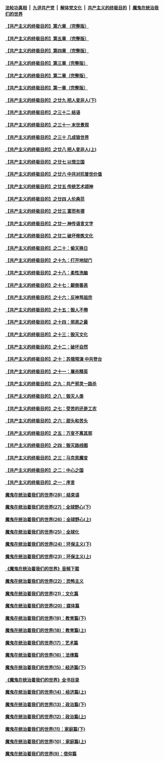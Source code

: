 ####  [法轮功真相](../../../../basic/blob/master/README.md?t=11031726) &nbsp;|&nbsp; [九评共产党](../../../../9ping.md/blob/master/README.md?t=11031726) &nbsp;|&nbsp; [解体党文化](../../../../jtdwh.md/blob/master/README.md?t=11031726)  &nbsp;|&nbsp; [共产主义的终极目的](../../../../gczydzjmd.md/blob/master/README.md?t=11031726) &nbsp;|&nbsp; [魔鬼在统治我们的世界](../../../../mgztzwmdsj.md/blob/master/README.md?t=11031726) 

#### [【共产主义的终极目的】第六章 （完整版）](../pages/nsc422/n11428913.md?t=11031726) 

#### [【共产主义的终极目的】第五章 （完整版）](../pages/nsc422/n11428912.md?t=11031726) 

#### [【共产主义的终极目的】第四章 （完整版）](../pages/nsc422/n11428907.md?t=11031726) 

#### [【共产主义的终极目的】第三章（完整版）](../pages/nsc422/n11428848.md?t=11031726) 

#### [【共产主义的终极目的】第二章（完整版）](../pages/nsc422/n11428831.md?t=11031726) 

#### [【共产主义的终极目的】第一章（完整版）](../pages/nsc422/n11417651.md?t=11031726) 

#### [【共产主义的终极目的】之廿九 把人变非人(下)](../pages/nsc422/n11344140.md?t=11031726) 

#### [【共产主义的终极目的】之三十二 结语](../pages/nsc422/n11360535.md?t=11031726) 

#### [【共产主义的终极目的】之三十一 末世景观](../pages/nsc422/n11351129.md?t=11031726) 

#### [【共产主义的终极目的】之三十 几成狼世界](../pages/nsc422/n11348280.md?t=11031726) 

#### [【共产主义的终极目的】之廿八 把人变非人(上)](../pages/nsc422/n11340492.md?t=11031726) 

#### [【共产主义的终极目的】之廿七 以恨立国](../pages/nsc422/n11336944.md?t=11031726) 

#### [【共产主义的终极目的】之廿六 中共对抗普世价值](../pages/nsc422/n11324785.md?t=11031726) 

#### [【共产主义的终极目的】之廿五 传统艺术颂神](../pages/nsc422/n11296396.md?t=11031726) 

#### [【共产主义的终极目的】之廿四 人伦典范](../pages/nsc422/n11296397.md?t=11031726) 

#### [【共产主义的终极目的】之廿三 富而有德](../pages/nsc422/n11283598.md?t=11031726) 

#### [【共产主义的终极目的】之廿一 神传语言文字](../pages/nsc422/n11263265.md?t=11031726) 

#### [【共产主义的终极目的】之廿二 破坏修炼文化](../pages/nsc422/n11245728.md?t=11031726) 

#### [【共产主义的终极目的】之二十：偷天换日](../pages/nsc422/n11238846.md?t=11031726) 

#### [【共产主义的终极目的】之十九：打开地狱门](../pages/nsc422/n11206376.md?t=11031726) 

#### [【共产主义的终极目的】之十八：柔性洗脑](../pages/nsc422/n11199994.md?t=11031726) 

#### [【共产主义的终极目的】之十七：颠倒善恶](../pages/nsc422/n11179782.md?t=11031726) 

#### [【共产主义的终极目的】之十六：反神骂祖宗](../pages/nsc422/n11166798.md?t=11031726) 

#### [【共产主义的终极目的】之十五：毁人不倦](../pages/nsc422/n11166792.md?t=11031726) 

#### [【共产主义的终极目的】之十四：邪恶之最](../pages/nsc422/n11150249.md?t=11031726) 

#### [【共产主义的终极目的】之十三：毁灭文化](../pages/nsc422/n11135227.md?t=11031726) 

#### [【共产主义的终极目的】之十二：破坏自然](../pages/nsc422/n11135214.md?t=11031726) 

#### [【共产主义的终极目的】之十：苏俄预演 中共登台](../pages/nsc422/n11118424.md?t=11031726) 

#### [【共产主义的终极目的】之十一：屠杀精英](../pages/nsc422/n11118442.md?t=11031726) 

#### [【共产主义的终极目的】之九：共产邪灵一路杀](../pages/nsc422/n11114139.md?t=11031726) 

#### [【共产主义的终极目的】之八：毁灭人类](../pages/nsc422/n11108503.md?t=11031726) 

#### [【共产主义的终极目的】之七：受苦的还是工农](../pages/nsc422/n11101809.md?t=11031726) 

#### [【共产主义的终极目的】之六：甜头和苦头](../pages/nsc422/n11096971.md?t=11031726) 

#### [【共产主义的终极目的】之五：万变不离其邪](../pages/nsc422/n11091285.md?t=11031726) 

#### [【共产主义的终极目的】之四：毁灭路线图](../pages/nsc422/n11086284.md?t=11031726) 

#### [【共产主义的终极目的】之三：马克思魔变](../pages/nsc422/n11061941.md?t=11031726) 

#### [【共产主义的终极目的】之二：中心之国](../pages/nsc422/n11047728.md?t=11031726) 

#### [【共产主义的终极目的】之一：序言](../pages/nsc422/n11086077.md?t=11031726) 

#### [魔鬼在统治着我们的世界(28)：结束语](../pages/nsc422/n10936246.md?t=11031726) 

#### [魔鬼在统治着我们的世界(27)：全球野心(下)](../pages/nsc422/n10928319.md?t=11031726) 

#### [魔鬼在统治着我们的世界(26)：全球野心(上)](../pages/nsc422/n10900318.md?t=11031726) 

#### [魔鬼在统治着我们的世界(25)：全球化](../pages/nsc422/n10788205.md?t=11031726) 

#### [魔鬼在统治着我们的世界(24)：环保主义(下)](../pages/nsc422/n10695307.md?t=11031726) 

#### [魔鬼在统治着我们的世界(23)：环保主义(上)](../pages/nsc422/n10688613.md?t=11031726) 

#### [《魔鬼在统治着我们的世界》音频下载](../pages/nsc422/n10635553.md?t=11031726) 

#### [魔鬼在统治着我们的世界(22)：恐怖主义](../pages/nsc422/n10614727.md?t=11031726) 

#### [魔鬼在统治着我们的世界(21)：文化篇](../pages/nsc422/n10597706.md?t=11031726) 

#### [魔鬼在统治着我们的世界(20)：媒体篇](../pages/nsc422/n10586579.md?t=11031726) 

#### [魔鬼在统治着我们的世界(19)：教育篇(下)](../pages/nsc422/n10564808.md?t=11031726) 

#### [魔鬼在统治着我们的世界(18)：教育篇(上)](../pages/nsc422/n10526970.md?t=11031726) 

#### [魔鬼在统治着我们的世界(17)：艺术篇](../pages/nsc422/n10499093.md?t=11031726) 

#### [魔鬼在统治着我们的世界(16)：法律篇](../pages/nsc422/n10485969.md?t=11031726) 

#### [魔鬼在统治着我们的世界(15)：经济篇(下)](../pages/nsc422/n10469975.md?t=11031726) 

#### [《魔鬼在统治着我们的世界》全书目录](../pages/nsc422/n10464261.md?t=11031726) 

#### [魔鬼在统治着我们的世界(14)：经济篇(上)](../pages/nsc422/n10457370.md?t=11031726) 

#### [魔鬼在统治着我们的世界(13)：政治篇(下)](../pages/nsc422/n10448270.md?t=11031726) 

#### [魔鬼在统治着我们的世界(12)：政治篇(上)](../pages/nsc422/n10444576.md?t=11031726) 

#### [魔鬼在统治着我们的世界(11)：家庭篇(下)](../pages/nsc422/n10440961.md?t=11031726) 

#### [魔鬼在统治着我们的世界(10)：家庭篇(上)](../pages/nsc422/n10435448.md?t=11031726) 

#### [魔鬼在统治着我们的世界(9)：信仰篇](../pages/nsc422/n10432159.md?t=11031726) 

